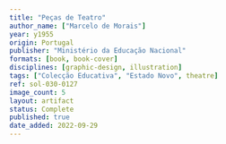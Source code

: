```yaml
---
title: "Peças de Teatro"
author_name: ["Marcelo de Morais"]
year: y1955
origin: Portugal
publisher: "Ministério da Educação Nacional"
formats: [book, book-cover]
disciplines: [graphic-design, illustration]
tags: ["Colecção Educativa", "Estado Novo", theatre]
ref: sol-030-0127
image_count: 5
layout: artifact
status: Complete
published: true
date_added: 2022-09-29
---
```

